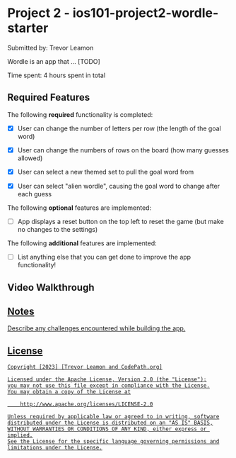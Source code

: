 # Project 2 - ios101-project2-wordle-starter

Submitted by: Trevor Leamon

Wordle is an app that ... [TODO] 

Time spent: 4 hours spent in total

## Required Features

The following **required** functionality is completed:

- [X] User can change the number of letters per row (the length of the goal word)
- [X] User can change the numbers of rows on the board (how many guesses allowed)
- [X] User can select a new themed set to pull the goal word from
- [X] User can select "alien wordle", causing the goal word to change after each guess


The following **optional** features are implemented:

- [ ] App displays a reset button on the top left to reset the game (but make no changes to the settings)

The following **additional** features are implemented:

- [ ] List anything else that you can get done to improve the app functionality!

## Video Walkthrough

<a href="/Users/trevorleamon/Library/Mobile Documents/com~apple~CloudDocs/Xcode/ios101-project2-wordle-starter">

## Notes

Describe any challenges encountered while building the app.

## License

    Copyright [2023] [Trevor Leamon and CodePath.org]

    Licensed under the Apache License, Version 2.0 (the "License");
    you may not use this file except in compliance with the License.
    You may obtain a copy of the License at

        http://www.apache.org/licenses/LICENSE-2.0

    Unless required by applicable law or agreed to in writing, software
    distributed under the License is distributed on an "AS IS" BASIS,
    WITHOUT WARRANTIES OR CONDITIONS OF ANY KIND, either express or implied.
    See the License for the specific language governing permissions and
    limitations under the License.
